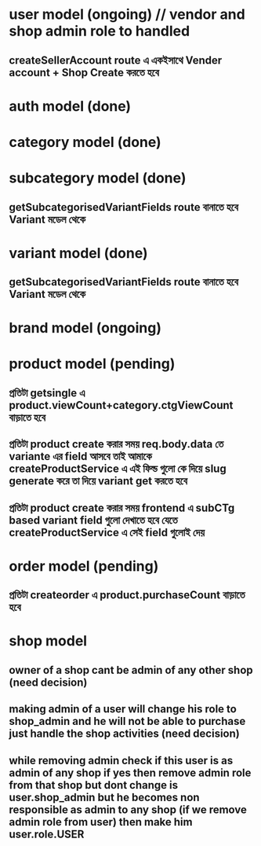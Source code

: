 # user model (ongoing) // vendor and shop admin role to handled 
 ## createSellerAccount route এ একইসাথে Vender account + Shop Create করতে হবে
# auth model (done)
# category model (done)
# subcategory model (done)
 ## getSubcategorisedVariantFields route বানাতে হবে  Variant মডেল থেকে
# variant model (done) 
 ## getSubcategorisedVariantFields route বানাতে হবে  Variant মডেল থেকে
# brand model (ongoing) 
# product model (pending)
 ## প্রতিটা getsingle এ product.viewCount+category.ctgViewCount বাড়াতে হবে
 ## প্রতিটা product create করার সময় req.body.data তে variante এর field আসবে তাই আমাকে createProductService এ এই ফিল্ড গুলো কে দিয়ে slug generate করে তা দিয়ে variant get করতে হবে
 ## প্রতিটা product create করার সময় frontend এ subCTg based variant field গুলো দেখাতে হবে যেতে createProductService এ সেই field গুলোই দেয়
# order model (pending)
 ## প্রতিটা createorder এ product.purchaseCount  বাড়াতে হবে
# shop model
 ## owner of a shop cant be admin of any other shop (need decision)
 ## making admin of a user will change his role to shop_admin and he will not be able to purchase just handle the shop activities (need decision)
 ## while removing admin check if this user is as admin of any shop if yes then remove admin role from that shop but dont change is user.shop_admin but he becomes non responsible as admin to any shop (if we remove admin role from user) then make him user.role.USER